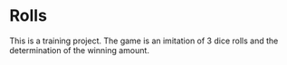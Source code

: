 # Rolls
This is a training project. 
The game is an imitation of 3 dice rolls and the determination of the winning amount.
